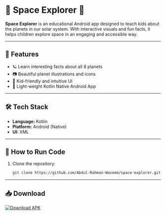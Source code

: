 # 🚀 Space Explorer 🌌

**Space Explorer** is an educational Android app designed to teach kids about the planets in our solar system. With interactive visuals and fun facts, it helps children explore space in an engaging and accessible way.

---

## 📱 Features

- 🪐 Learn interesting facts about all 8 planets
- 📷 Beautiful planet illustrations and icons
- 🎨 Kid-friendly and intuitive UI
- 🌙 Light-weight Kotlin Native Android App

---

## 🛠 Tech Stack

- **Language:** Kotlin
- **Platform:** Android (Native)
- **UI:** XML

---

## 🚧 How to Run Code

1. Clone the repository:
   ```bash
   git clone https://github.com/Abdul-Rahman-Waseem/space-explorer.git

---

## 📥 Download

[![Download APK](https://img.shields.io/badge/Download-APK-blue?style=for-the-badge&logo=android)](https://github.com/Abdul-Rahman-Waseem/space-explorer/commits/release-1.0)
